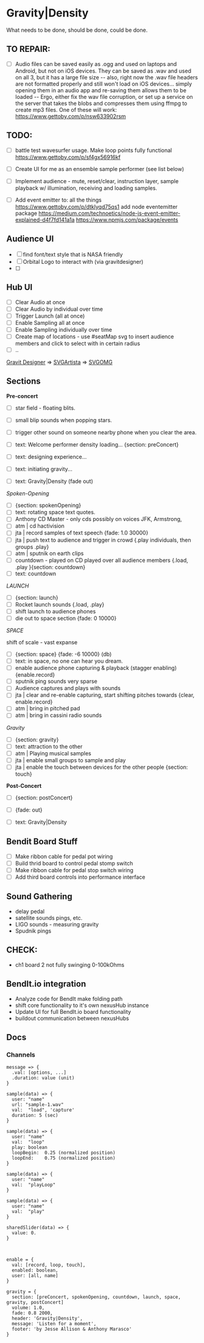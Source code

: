 
# Gravity|Density

What needs to be done, should be done, could be done.


## TO REPAIR:

- [ ] Audio files can be saved easily as .ogg and used on laptops and Android, but not on iOS devices. They can be saved as .wav and used on all 3, but it has a large file size -- also, right now the .wav file headers are not formatted properly and still won't load on iOS devices... simply opening them in an audio app and re-saving them allows them to be loaded -- Ergo, either fix the wav file corruption, or set up a service on the server that takes the blobs and compresses them using ffmpg to create mp3 files.
One of these will work: https://www.gettoby.com/p/nsw633902rsm


## TODO:

- [ ] battle test wavesurfer usage. Make loop points fully functional  https://www.gettoby.com/p/sf4gx56916kf
- [ ] Create UI for me as an ensemble sample performer (see list below)
- [ ] Implement audience - mute, reset/clear, instruction layer, sample playback w/ illumination, receiving and loading samples.
- [ ] Add event emitter to: all the things   https://www.gettoby.com/p/dtklyqd75qs1 add node eventemitter package  https://medium.com/technoetics/node-js-event-emitter-explained-d4f7fd141a1a  https://www.npmjs.com/package/events  


## Audience UI

- [ ] find font/text style that is NASA friendly
- [ ] Orbital Logo to interact with (via gravitdesigner)
- [ ] 

## Hub UI

- [ ] Clear Audio at once
- [ ] Clear Audio by individual over time
- [ ] Trigger Launch (all at once)
- [ ] Enable Sampling all at once
- [ ] Enable Sampling individually over time
- [ ] Create map of locations - use #seatMap svg to insert audience members and click to select with in certain radius
- [ ] ..

[Gravit Designer](https://designer.gravit.io/) => [SVGArtista](https://svgartista.net/) => [SVGOMG](https://jakearchibald.github.io/svgomg/)



## Sections

__Pre-concert__
- [ ] star field - floating blits.
- [ ] small blip sounds when popping stars.
- [ ] trigger other sound on someone nearby phone when you clear the area.
- [ ] text: Welcome performer density loading... {section: preConcert}
- [ ] text: designing experience...
- [ ] text: initiating gravity...
- [ ] text: Gravity|Density (fade out)


_Spoken-Opening_

- [ ] {section: spokenOpening}
- [ ] text: rotating space text quotes.
- [ ] Anthony CD Master - only cds possibly on voices JFK, Armstrong, 
- [ ] atm | cd hactivision
- [ ] jta | record samples of text speech  {fade: 1.0 30000}
- [ ] jta | push text to audience and trigger in crowd {.play individuals, then groups .play}
- [ ] atm | sputnik on earth clips
- [ ] countdown - played on CD played over all audience members {.load, .play }{section: countdown}
- [ ] text: countdown

_LAUNCH_
- [ ] {section: launch}
- [ ] Rocket launch sounds {.load, .play}
- [ ] shift launch to audience phones
- [ ] die out to space section {fade: 0 10000}

_SPACE_

shift of scale - vast expanse 

- [ ] {section: space} {fade: -6 10000} (db)
- [ ] text: in space, no one can hear you dream.
- [ ] enable audience phone capturing & playback (stagger enabling) {enable.record}
- [ ] sputnik ping sounds very sparse 
- [ ] Audience captures and plays with sounds
- [ ] jta | clear and re-enable capturing, start shifting pitches towards {clear, enable.record}
- [ ] atm | bring in pitched pad
- [ ] atm | bring in cassini radio sounds

_Gravity_

- [ ] {section: gravity}
- [ ] text: attraction to the other
- [ ] atm | Playing musical samples
- [ ] jta | enable small groups to sample and play
- [ ] jta | enable the touch between devices for the other people {section: touch}

__Post-Concert__

- [ ] {section: postConcert}
- [ ] {fade: out}
- [ ] text: Gravity|Density




## Bendit Board Stuff

- [ ] Make ribbon cable for pedal pot wiring
- [ ] Build thrid board to control pedal stomp switch
- [ ] Make ribbon cable for pedal stop switch wiring
- [ ] Add third board controls into performance interface

## Sound Gathering

- delay pedal
- satellite sounds pings, etc.
- LIGO  sounds - measuring gravity
- Spudnik pings 

## CHECK:

- ch1 board 2 not fully swinging 0-100kOhms

## BendIt.io integration

- Analyze code for BendIt make folding path
- shift core functionality to it's own nexusHub instance
- Update UI for full BendIt.io board functionality
- buildout communication between nexusHubs



## Docs

### Channels

~~~
message => {
  .val: [options, ...]
  .duration: value (unit)
}

sample(data) => {
  user: "name"
  url: "sample-1.wav"
  val:  "load", 'capture'
  duration: 5 (sec)
}

sample(data) => {
  user: "name"
  val:  "loop"
  play: boolean
  loopBegin:  0.25 (normalized position)
  loopEnd:    0.75 (normalized position)
}

sample(data) => {
  user: "name"
  val:  "playLoop"
}

sample(data) => {
  user: "name"
  val:  "play"
}

sharedSlider(data) => {
  value: 0.
}



enable = {
  val: [record, loop, touch],
  enabled: boolean,
  user: [all, name]
}
~~~

~~~
gravity = {
  section: [preConcert, spokenOpening, countdown, launch, space, gravity, postConcert]
  volume: 1.0,
  fade: 0.8 2000,
  header: 'Gravity|Density',
  message: 'Listen for a moment',
  footer: 'by Jesse Allison & Anthony Marasco'
}
~~~
